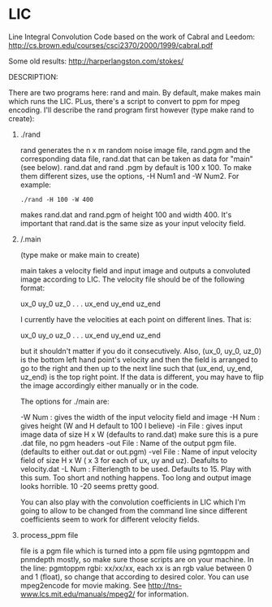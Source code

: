 # LIC
Line Integral Convolution Code based on the work of Cabral and Leedom: http://cs.brown.edu/courses/csci2370/2000/1999/cabral.pdf

Some old results: http://harperlangston.com/stokes/


DESCRIPTION:

There are two programs here:  rand and main.  By default,
make makes main which runs the LIC.  PLus, there's a
script to convert to ppm for mpeg encoding.
I'll describe the rand program first however 
(type make rand to create):

1.  ./rand <options>
	
	rand generates the n x m random noise image file,
	rand.pgm and the corresponding data file, rand.dat
	that can be taken as data for "main" (see below).
	rand.dat and rand .pgm by default is 100 x 100.  To
	make them different sizes, use the options, -H Num1
	and -W Num2.  For example:

		./rand -H 100 -W 400
	
	makes rand.dat and rand.pgm of height 100 and width 
	400.  It's important that rand.dat is the same size 
	as your input velocity field.

2.  /.main <options>
	
	(type make or make main to create)

	main takes a velocity field and input image and outputs 
	a convoluted image according to LIC.  The velocity file 
	should be of the following format:

	ux_0 uy_0 uz_0 . . . ux_end uy_end uz_end

	I currently have the velocities at each point on different lines.
	That is:

	ux_0 uy_o uz_0
	.
	.
	.
	ux_end uy_end uz_end

	but it shouldn't matter if you do it consecutively.
	Also, (ux_0, uy_0, uz_0) is the bottom left hand point's
	velocity and then the field is arranged to go to the right
	and then up to the next line such that (ux_end, uy_end, uz_end)
	is the top right point.  If the data is different, you may have 
	to flip the image accordingly either manually or in the code.

	The options for ./main are:

	-W Num : gives the width of the input velocity field and image
	-H Num : gives height (W and H default to 100 I believe)
	-in File : gives input image data of size H x W (defaults to rand.dat)
                   make sure this is a pure .dat file, no pgm headers
	-out File : Name of the output pgm file.  (defaults to either out.dat
	            or out.pgm)
	-vel File : Name of input velocity field of size H x W ( x 3 for each
	            of ux, uy and uz).  Deafults to velocity.dat
	-L Num : Filterlength to be used.  Defaults to 15.  Play with
	         this sum.  Too short and nothing happens.  Too long and
	         output image looks horrible.  10 -20 seems pretty good.

	You can also play with the convolution coefficients in LIC which
	I'm going to allow to be changed from the command line since
	different coefficients seem to work for different velocity fields.

3. process_ppm file

	file is a pgm file which is turned into a ppm file
	using pgmtoppm and pnmdepth mostly, so make sure
	those scripts are on your machine.  In the line:
	pgmtoppm rgbi: xx/xx/xx, each xx is an rgb value between
	0 and 1 (float), so change that according to desired color.
	You can use mpeg2encode for movie making.
	See http://tns-www.lcs.mit.edu/manuals/mpeg2/
 	for information.



	
	

